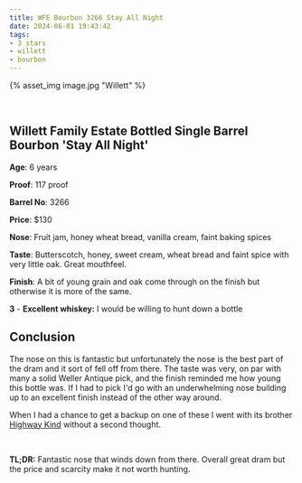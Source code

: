 ```yaml
---
title: WFE Bourbon 3266 Stay All Night
date: 2024-06-01 19:43:42
tags:
- 3 stars
- willett
- bourbon
---
```



{% asset_img image.jpg "Willett" %}

&nbsp;

## Willett Family Estate Bottled Single Barrel Bourbon 'Stay All Night'
 
**Age**: 6 years

**Proof**: 117 proof

**Barrel No**: 3266

**Price**: $130

**Nose**: Fruit jam, honey wheat bread, vanilla cream, faint baking spices

**Taste**: Butterscotch, honey, sweet cream, wheat bread and faint spice with very little oak. Great mouthfeel.

**Finish**: A bit of young grain and oak come through on the finish but otherwise it is more of the same.

**3** - **Excellent whiskey:** I would be willing to hunt down a bottle

## Conclusion

The nose on this is fantastic but unfortunately the nose is the best part of the dram and it sort of fell off from there. The taste was very, on par with many a solid Weller Antique pick, and the finish reminded me how young this bottle was. If I had to pick I'd go with an underwhelming nose building up to an excellent finish instead of the other way around.

When I had a chance to get a backup on one of these I went with its brother [Highway Kind](https://atxbourbon.com/2020/09/11/Review-263-Willett-Family-Estate-Bottled-Single-Barrel-Bourbon-Highway-Kind/) without a second thought.

&nbsp;

**TL;DR:** Fantastic nose that winds down from there. Overall great dram but the price and scarcity make it not worth hunting. 
